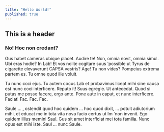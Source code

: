 ```yaml
---
title: "Hello World!"
published: true
---
```


## This is a header

### No! Hoc non credant? 

Gus habet cameras ubique placet. Audire te! Non, omnia novit, omnia simul. Ubi eras hodie? In Lab! Et vos nolite cogitare suus 'possible ut Tyrus de cigarette elevaverunt CAPSA vestris? Age! Tu non vides? Pompeius extrema partem es. Tu omne quod ille voluit. 

Tu nunc coci ejus. Tu autem cocus Lab et probavimus liceat mihi sine causa est nunc coci interficere. Reputo it! Suus egregie. Ut antecedat. Quod si putas me posse facere, ergo ante. Pone aute in caput, et nunc interficere. Faciat! Fac. Fac. Fac. 

Saule ... , ostendit quod hoc quidem ... hoc quod dixit, ... potuit adiutorium mihi, et educat me in tota vita nova facio certus ut Im 'non invenit. Ego quidem illius memini Saul. Gus sit amet interfíciat mei tota familia. Nunc opus est mihi iste. Saul ... nunc Saule.